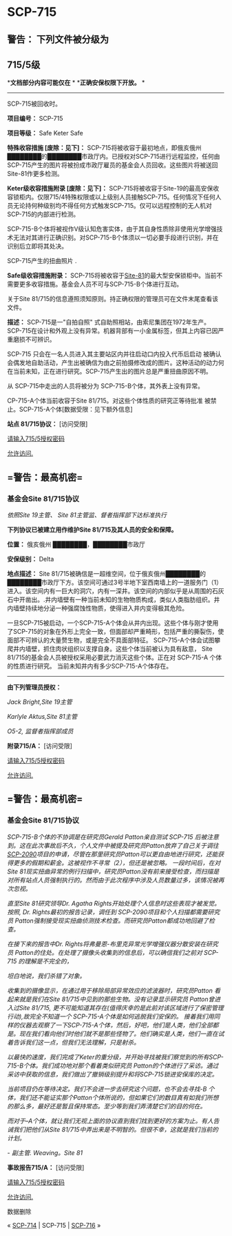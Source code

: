 # SCP-715
                        




## 警告： 下列文件被分级为

## 715/5级

***文档部分内容可能仅在** * 
***正确安保权限下开放。** * 




---



SCP-715被回收时。



**项目编号：**  SCP-715

**项目等级：**  Safe Keter Safe

**特殊收容措施 [废除：见下]：**  SCP-715将被收容于最初地点，即俄亥俄州████████的████████市政厅内。已授权对SCP-715进行远程监控，任何由SCP-715产生的图片将被扮成市政厅雇员的基金会人员回收。这些图片将被送回Site-81作更多检测。

**Keter级收容措施附录 [废除：见下]：**  SCP-715将被收容于Site-19的最高安保收容锁柜内。仅限715/4特殊权限或以上级别人员接触SCP-715。任何情况下任何人员无论持何种级别均不得任何方式触发SCP-715。仅可以远程控制的无人机对SCP-715的内部进行检测。

SCP-715-B个体将被视作V级认知危害实体，由于其自身性质除非使用光学增强技术无法对其进行正确识别。对SCP-715-B个体须以一切必要手段进行识别，并在识别后立即将其处决。



SCP-715产生的扭曲照片
.



**Safe级收容措施附录：**  SCP-715将被收容于[Site-81](/secure-facility-dossier-site-81)的最大型安保锁柜中。当前不需要更多收容措施。基金会人员不可与SCP-715-B个体进行互动。

关于Site 81/715的信息遵照须知原则。持正确权限的管理员可在文件末尾查看该文件。

**描述：** SCP-715是一"自拍自照" 式自助照相站，由索尼集团在1972年生产。SCP-715在设计和外观上没有异常。机器背部有一小金属标签，但其上内容已因严重磨损不可辨识。

SCP-715 只会在一名人员进入其主要站区内并往启动口内投入代币后启动 被确认会偶发地自助活动，产生出被确信为由之前拍摄修改成的图片。这种活动的动力何在当前未知，正在进行研究。SCP-715产生出的图片总是严重扭曲原因不明。

从 SCP-715中走出的人员将被分为 SCP-715-B个体，其外表上没有异常。

CP-715-A个体当前收容于Site 81/715。对这些个体性质的研究正等待批准 被禁止。SCP-715-A个体[数据受限：见下额外信息]

**站点 81/715协议：**  [访问受限]


<a shape='rect' class='collapsible-block-link' href='javascript:;'>&#35831;&#36755;&#20837;715/5&#25480;&#26435;&#23494;&#30721;</a>

<a shape='rect' class='collapsible-block-link' href='javascript:;'>&#20801;&#35768;&#35775;&#38382;.</a>



## =警告：最高机密=

### 基金会Site 81/715协议

*依照Site 19主管、 Site 81主管监、督者指挥部下达标准执行* 


**下列协议已被建立用作维护Site 81/715及其人员的安全和保障。** 

**位置：** 俄亥俄州 ████████，████████市政厅

**安保级别：** Delta

**地点描述：** Site 81/715被确信是一超维空间，位于俄亥俄州████████的████████市政厅下方。该空间可通过3号半地下室西南墙上的一道服务门（1）进入。该空间内有一巨大的洞穴，内有一深井。该空间的内部似乎是从周围的石灰石中开凿出。.井内墙壁有一种当前未知的生物物质构成，类似人类脂肪组织。井内墙壁持续地分泌一种强腐蚀性物质，使得进入井内变得极其危险。

一旦SCP-715被启动，一个SCP-715-A个体会从井内出现。这些个体与刚才使用了SCP-715的对象在外形上完全一致，但面部却严重畸形，包括严重的撕裂伤，使面部不可辨认的大量赘生物，或是完全不具面部特征。
SCP-715-A个体会试图攀爬井内墙壁，抓住肉状组织以支撑自身。这些个体当前被认为具有敌意， Site 81/715的基金会人员被授权采用必要武力消灭这些个体。正在对 SCP-715-A 个体的性质进行研究。
当前未知井内有多少SCP-715-A个体存在。


---

**由下列管理员授权：** 

*Jack Bright,Site 19主管* 

*Karlyle Aktus,Site 81主管* 

*O5-2, 监督者指挥部成员* 



**附录715/A：**  [访问受限]


<a shape='rect' class='collapsible-block-link' href='javascript:;'>&#35831;&#36755;&#20837;715/5&#25480;&#26435;&#23494;&#30721;</a>

<a shape='rect' class='collapsible-block-link' href='javascript:;'>&#20801;&#35768;&#35775;&#38382;.</a>



## =警告：最高机密=

### 基金会Site 81/715协议



*SCP-715-B个体的不协调是在研究员Gerald Patton亲自测试 SCP-715 后被注意到。这在此次事故后不久，个人文件中被提及研究员Patton放弃了自己关于调往[SCP-2090](/scp-2090)项目的申请，尽管在那里研究员Patton可以更自由地进行研究，还能获得更多的假期和薪金。这被视作不寻常（2），但还是被忽略。* 
*一段时间后，在对Site 81现实扭曲异常的例行扫描中，研究员Patton没有前来接受检查，而扫描是对所有站点人员强制执行的。然而由于此次程序中涉及人员数量过多，该情况被再次忽视。* 

*直至Site 81研究领导Dr. Agatha Rights开始处理个人信息时这些表现才被发觉。按照, Dr. Rights最初的报告记录，调任到 SCP-2090项目和个人扫描都需要研究员 Patton强制接受现实扭曲侦测技术检查。而研究员Patton都成功地回避了检查。* 

*在接下来的报告中Dr. Rights将弗曼恩-布里克异常光学增强仪器分散安装在研究员 Patton的住处。在处理了摄像头收集到的信息后，可以确信我们之前对 SCP-715 的理解是不完全的，* 

*坦白地说，我们杀错了对象。* 

*收集到的摄像显示，在通过用于移除局部异常效应的滤波器时，研究员Patton 看起来就是我们在Site 81/715中见到的那些生物。没有记录显示研究员 Patton曾进入过Site 81/715, 更不可能知道其存在(值得庆幸的是此前对该区域进行了保密管理行动),故完全不知道一个 SCP-715-A个体是如何逃脱我们安保的。
接着我们用同样的仪器去观察了一下SCP-715-A个体，然后，好吧，他们是人类，他们全部都是。现在我们看向他们时他们就不是那些怪物了。他们确实是人类，他们一直在试着告诉我们这一点，但我们无法理解，只是射杀。* 

*以最快的速度，我们完成了Keter的重分级，并开始寻找被我们察觉到的所有SCP-715-B个体。我们成功地对那个看着类似研究员 Patton的个体进行了采访。通过采访中获取的信息，我们做出了撤销级别提升和将SCP-715锁进安保库的决定。* 

*当前项目仍在等待决定。我们不会进一步去研究这个问题，也不会去寻找-B 个体，我们还不能证实那个Patton个体所说的，但如果它们的数目真有如我们所想的那么多，最好还是暂且保持常态。至少等到我们弄清楚它们的目的何在。* 

*而对于–A个体，就让我们无视上面的协议直到我们找到更好的方案为止。有人告诫我们把他们从Site 81/715中弄出来是不明智的。但很不幸，这就是我们当前的计划。* 

*- 副主管. Weaving。Site 81* 





**事故报告715/A：**  [访问受限]


<a shape='rect' class='collapsible-block-link' href='javascript:;'>&#35831;&#36755;&#20837;715/5&#25480;&#26435;&#23494;&#30721;</a>

<a shape='rect' class='collapsible-block-link' href='javascript:;'>&#20801;&#35768;&#35775;&#38382;.</a>



数据删除






















































« [SCP-714](/scp-714) | SCP-715 | [SCP-716](/scp-716) »





                    